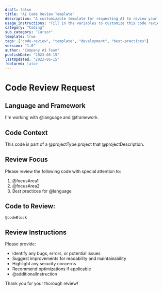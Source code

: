 ```yaml
---
draft: false
title: "AI Code Review Template"
description: "A customizable template for requesting AI to review your code"
usage_instructions: "Fill in the variables to customize this code review prompt for your specific programming language and project context."
category: "Coding"
sub_category: "Cursor"
template: true
tags: ["code-review", "template", "development", "best-practices"]
version: "1.0"
author: "Company AI Team"
publishDate: "2023-06-15"
lastUpdated: "2023-06-15"
featured: false
---
```

# Code Review Request

## Language and Framework
I'm working with @language and @framework.

## Code Context
This code is part of a @projectType project that @projectDescription.

## Review Focus
Please review the following code with special attention to:
1. @focusArea1
2. @focusArea2
3. Best practices for @language

## Code to Review:
```
@codeBlock
```

## Review Instructions
Please provide:
- Identify any bugs, errors, or potential issues
- Suggest improvements for readability and maintainability
- Highlight any security concerns
- Recommend optimizations if applicable
- @additionalInstruction

Thank you for your thorough review! 